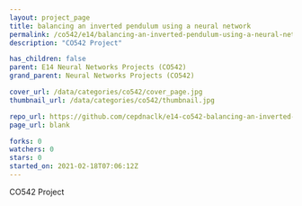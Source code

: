 ```yaml
---
layout: project_page
title: balancing an inverted pendulum using a neural network
permalink: /co542/e14/balancing-an-inverted-pendulum-using-a-neural-network
description: "CO542 Project"

has_children: false
parent: E14 Neural Networks Projects (CO542)
grand_parent: Neural Networks Projects (CO542)

cover_url: /data/categories/co542/cover_page.jpg
thumbnail_url: /data/categories/co542/thumbnail.jpg

repo_url: https://github.com/cepdnaclk/e14-co542-balancing-an-inverted-pendulum-using-a-neural-network
page_url: blank

forks: 0
watchers: 0
stars: 0
started_on: 2021-02-18T07:06:12Z
---
```

CO542 Project

